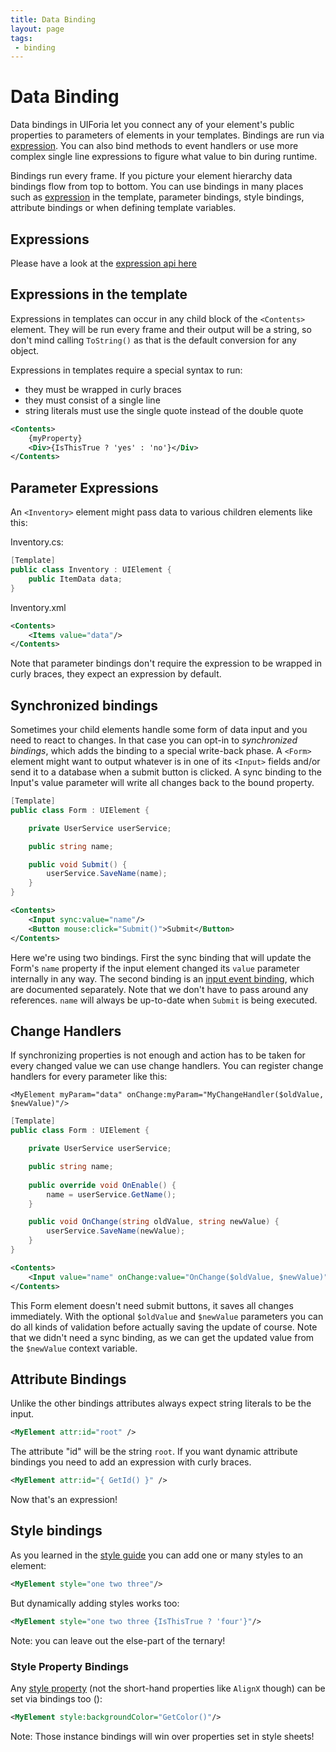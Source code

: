 ```yaml
---
title: Data Binding
layout: page
tags:
 - binding
---
```


# Data Binding

Data bindings in UIForia let you connect any of your element's public properties to parameters
of elements in your templates. Bindings are run via [expression](#expressions). You can also
bind methods to event handlers or use more complex single line expressions to figure what value
to bin during runtime.

Bindings run every frame. If you picture your element hierarchy data bindings flow from top to
bottom. You can use bindings in many places such as [expression](#expressions) in the template,
parameter bindings, style bindings, attribute bindings or when defining template variables.

## Expressions

Please have a look at the [expression api here](/docs/expressions)

## Expressions in the template

Expressions in templates can occur in any child block of the `<Contents>` element. They will
be run every frame and their output will be a string, so don't mind calling `ToString()` as
that is the default conversion for any object.

Expressions in templates require a special syntax to run:

- they must be wrapped in curly braces
- they must consist of a single line 
- string literals must use the single quote instead of the double quote

```xml
<Contents>
    {myProperty}
    <Div>{IsThisTrue ? 'yes' : 'no'}</Div>
</Contents>
```

## Parameter Expressions 

An `<Inventory>` element might pass data to various children elements like this: 

Inventory.cs:
```c#
[Template]
public class Inventory : UIElement {
    public ItemData data;
}
```

Inventory.xml
```xml
<Contents>
    <Items value="data"/>
</Contents>
```

Note that parameter bindings don't require the expression to be wrapped in curly braces, they 
expect an expression by default.

## Synchronized bindings

Sometimes your child elements handle some form of data input and you need to react to changes. 
In that case you can opt-in to *synchronized bindings*, which adds the binding to a special 
write-back phase. A `<Form>` element might want to output whatever is in one of its `<Input>`
fields and/or send it to a database when a submit button is clicked. A sync binding to the 
Input's value parameter will write all changes back to the bound property.

```c#
[Template]
public class Form : UIElement {

    private UserService userService;

    public string name;

    public void Submit() {
        userService.SaveName(name);
    }
}
```

```xml
<Contents>
    <Input sync:value="name"/>
    <Button mouse:click="Submit()">Submit</Button>
</Contents>
```

Here we're using two bindings. First the sync binding that will update the Form's `name` property
if the input element changed its `value` parameter internally in any way.
The second binding is an [input event binding](/docs/input), which are documented separately. 
Note that we don't have to pass around any references. `name` will always be up-to-date when `Submit`
is being executed.

## Change Handlers

If synchronizing properties is not enough and action has to be taken for every changed value
we can use change handlers. You can register change handlers for every parameter like this:

`<MyElement myParam="data" onChange:myParam="MyChangeHandler($oldValue, $newValue)"/>`

```c#
[Template]
public class Form : UIElement {

    private UserService userService;

    public string name;
    
    public override void OnEnable() {
        name = userService.GetName();
    }

    public void OnChange(string oldValue, string newValue) {
        userService.SaveName(newValue);
    }
}
```

```xml
<Contents>
    <Input value="name" onChange:value="OnChange($oldValue, $newValue)"/>
</Contents>
```

This Form element doesn't need submit buttons, it saves all changes immediately. With the optional 
`$oldValue` and `$newValue` parameters you can do all kinds of validation before actually saving
the update of course. Note that we didn't need a sync binding, as we can get the updated value
from the `$newValue` context variable.

## Attribute Bindings

Unlike the other bindings attributes always expect string literals to be the input.

```xml
<MyElement attr:id="root" />
```

The attribute "id" will be the string `root`. If you want dynamic attribute bindings you need to 
add an expression with curly braces.

```xml
<MyElement attr:id="{ GetId() }" />
```

Now that's an expression!

## Style bindings

As you learned in the [style guide](/docs/style) you can add one or many styles to an element:

```xml
<MyElement style="one two three"/>
```

But dynamically adding styles works too:

```xml
<MyElement style="one two three {IsThisTrue ? 'four'}"/>
```

Note: you can leave out the else-part of the ternary!

### Style Property Bindings

Any [style property](/docs/style/style-properties) (not the short-hand properties like `AlignX` though)
can be set via bindings too ():

```xml
<MyElement style:backgroundColor="GetColor()"/>
```

Note: Those instance bindings will win over properties set in style sheets!